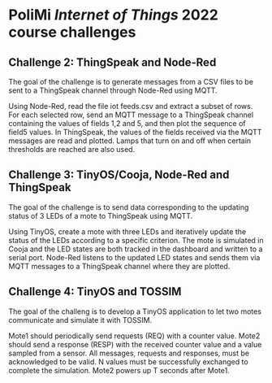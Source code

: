 # PoliMi ***Internet of Things*** 2022 course challenges

## Challenge 2: ThingSpeak and Node-Red

The goal of the challenge is to generate messages from a CSV files to be sent to a ThingSpeak channel through Node-Red using MQTT.

Using Node-Red, read the file iot feeds.csv and extract a subset of rows. For each selected row, send an MQTT message to a ThingSpeak channel containing the values of fields 1,2 and 5, and then plot the sequence of field5 values.
In ThingSpeak, the values of the fields received via the MQTT messages are read and plotted. 
Lamps that turn on and off when certain thresholds are reached are also used.



## Challenge 3: TinyOS/Cooja, Node-Red and ThingSpeak

The goal of the challenge is to send data corresponding to the updating status of 3 LEDs of a mote to ThingSpeak using MQTT.

Using TinyOS, create a mote with three LEDs and iteratively update the status of the LEDs according to a specific criterion. 
The mote is simulated in Cooja and the LED states are both tracked in the dashboard and written to a serial port.
Node-Red listens to the updated LED states and sends them via MQTT messages to a ThingSpeak channel where they are plotted.



## Challenge 4: TinyOS and TOSSIM

The goal of the challeng is to develop a TinyOS application to let two motes communicate and simulate it with TOSSIM.

Mote1 should periodically send requests (REQ) with a counter value.
Mote2 should send a response (RESP) with the received counter value and a value sampled from a sensor.
All messages, requests and responses, must be acknowledged to be valid.
N values must be successfully exchanged to complete the simulation.
Mote2 powers up T seconds after Mote1.

